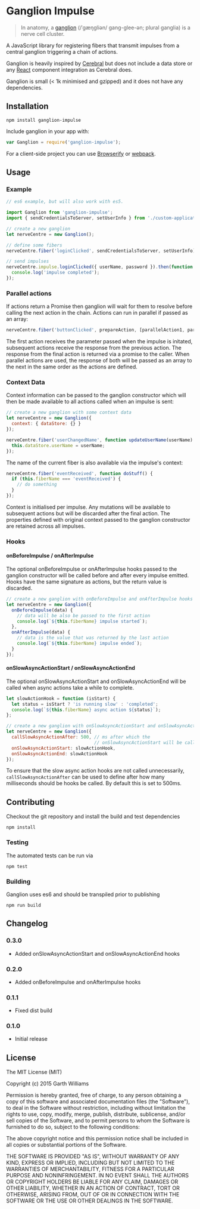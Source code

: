 Ganglion Impulse
================

> In anatomy, a [ganglion](https://en.wikipedia.org/wiki/Ganglion) (/ˈɡæŋɡliən/
> gang-glee-ən; plural ganglia) is a nerve cell cluster.

A JavaScript library for registering fibers that transmit impulses from a central ganglion
triggering a chain of actions.

Ganglion is heavily inspired by [Cerebral](https://github.com/christianalfoni/cerebral)
but does not include a data store or any [React](http://facebook.github.io/react/) component
integration as Cerebral does.

Ganglion is small (< 1k minimised and gzipped) and it does not have any dependencies.

Installation
------------

```
npm install ganglion-impulse
```

Include ganglion in your app with:

```JavaScript
var Ganglion = require('ganglion-impulse');
```

For a client-side project you can use [Browserify](http://browserify.org/) or
[webpack](http://webpack.github.io/).

Usage
-----

### Example

```JavaScript
// es6 example, but will also work with es5.

import Ganglion from 'ganglion-impulse';
import { sendCredentialsToServer, setUserInfo } from './custom-application-actions';

// create a new ganglion
let nerveCentre = new Ganglion();

// define some fibers
nerveCentre.fiber('loginClicked', sendCredentialsToServer, setUserInfo);

// send impulses
nerveCentre.impulse.loginClicked({ userName, password }).then(function () {
  console.log('impulse completed');
});
```

### Parallel actions

If actions return a Promise then ganglion will wait for them to resolve before calling the
next action in the chain. Actions can run in parallel if passed as an array:

```JavaScript
nerveCentre.fiber('buttonClicked', prepareAction, [parallelAction1, parallelAction2], finalAction);
```

The first action receives the parameter passed when the impulse is initated, subsequent
actions receive the response from the previous action. The response from the final action is
returned via a promise to the caller. When parallel actions are used, the response of both
will be passed as an array to the next in the same order as the actions are defined.

### Context Data

Context information can be passed to the ganglion constructor which will then be made available
to all actions called when an impulse is sent:

```JavaScript
// create a new ganglion with some context data
let nerveCentre = new Ganglion({
  context: { dataStore: {} }
});

nerveCentre.fiber('userChangedName', function updateUserName(userName) {
  this.dataStore.userName = userName;
});
```

The name of the current fiber is also available via the impulse's context:

```JavaScript
nerveCentre.fiber('eventReceived', function doStuff() {
  if (this.fiberName === 'eventReceived') {
    // do something
  }
});
```

Context is initialised per impulse. Any mutations will be available to subsequent actions but
will be discarded after the final action. The properties defined with original context passed
to the ganglion constructor are retained across all impulses.

### Hooks

#### onBeforeImpulse / onAfterImpulse

The optional onBeforeImpulse or onAfterImpulse hooks passed to the ganglion constructor will
be called before and after every impulse emitted. Hooks have the same signature as actions, but
the return value is discarded.

```JavaScript
// create a new ganglion with onBeforeImpulse and onAfterImpulse hooks
let nerveCentre = new Ganglion({
  onBeforeImpulse(data) {
    // data will be also be passed to the first action
    console.log(`${this.fiberName} impulse started`);
  },
  onAfterImpulse(data) {
    // data is the value that was returned by the last action
    console.log(`${this.fiberName} impulse ended`);
  }
});
```

#### onSlowAsyncActionStart / onSlowAsyncActionEnd

The optional onSlowAsyncActionStart and onSlowAsyncActionEnd will be called when async actions
take a while to complete.

```JavaScript
let slowActionHook = function (isStart) {
  let status = isStart ? 'is running slow' : 'completed';
  console.log(`${this.fiberName} async action ${status}`);
};

// create a new ganglion with onSlowAsyncActionStart and onSlowAsyncActionEnd hooks
let nerveCentre = new Ganglion({
  callSlowAsyncActionAfter: 500, // ms after which the
                                 // onSlowAsyncActionStart will be called
  onSlowAsyncActionStart: slowActionHook,
  onSlowAsyncActionEnd: slowActionHook
});
```

To ensure that the slow async action hooks are not called unnecessarily, `callSlowAsyncActionAfter`
can be used to define after how many milliseconds should be hooks be called. By default this is
set to 500ms.

Contributing
------------

Checkout the git repository and install the build and test dependencies

```
npm install
```

### Testing

The automated tests can be run via

```
npm test
```

### Building

Ganglion uses es6 and should be transpiled prior to publishing

```
npm run build
```

Changelog
---------

### 0.3.0

* Added onSlowAsyncActionStart and onSlowAsyncActionEnd hooks

### 0.2.0

* Added onBeforeImpulse and onAfterImpulse hooks

### 0.1.1

* Fixed dist build

### 0.1.0

* Initial release

License
-------

The MIT License (MIT)

Copyright (c) 2015 Garth Williams

Permission is hereby granted, free of charge, to any person obtaining a copy
of this software and associated documentation files (the "Software"), to deal
in the Software without restriction, including without limitation the rights
to use, copy, modify, merge, publish, distribute, sublicense, and/or sell
copies of the Software, and to permit persons to whom the Software is
furnished to do so, subject to the following conditions:

The above copyright notice and this permission notice shall be included in
all copies or substantial portions of the Software.

THE SOFTWARE IS PROVIDED "AS IS", WITHOUT WARRANTY OF ANY KIND, EXPRESS OR
IMPLIED, INCLUDING BUT NOT LIMITED TO THE WARRANTIES OF MERCHANTABILITY,
FITNESS FOR A PARTICULAR PURPOSE AND NONINFRINGEMENT. IN NO EVENT SHALL THE
AUTHORS OR COPYRIGHT HOLDERS BE LIABLE FOR ANY CLAIM, DAMAGES OR OTHER
LIABILITY, WHETHER IN AN ACTION OF CONTRACT, TORT OR OTHERWISE, ARISING FROM,
OUT OF OR IN CONNECTION WITH THE SOFTWARE OR THE USE OR OTHER DEALINGS IN
THE SOFTWARE.
